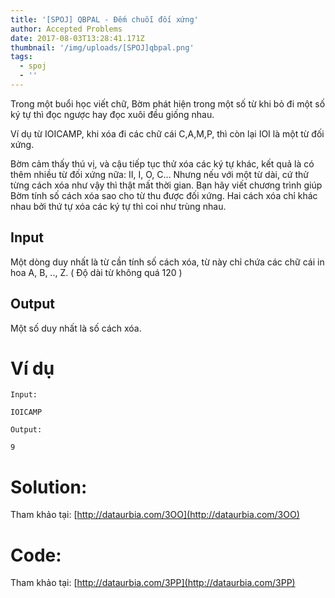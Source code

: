 ```yaml
---
title: '[SPOJ] QBPAL - Đếm chuỗi đối xứng'
author: Accepted Problems
date: 2017-08-03T13:28:41.171Z
thumbnail: '/img/uploads/[SPOJ]qbpal.png'
tags:
  - spoj
  - ''
---
```

Trong một buổi học viết chữ, Bờm phát hiện trong một số từ khi bỏ đi một số ký tự thì đọc ngược hay đọc xuôi đều giống nhau.

Ví dụ từ IOICAMP, khi xóa đi các chữ cái C,A,M,P, thì còn lại IOI là một từ đối xứng.

Bờm cảm thấy thú vị, và cậu tiếp tục thử xóa các ký tự khác, kết quả là có thêm nhiều từ đối xứng nữa: II, I, O, C… Nhưng nếu với một từ dài, cứ thử từng cách xóa như vậy thì thật mất thời gian. Bạn hãy viết chương trình giúp Bờm tính số cách xóa sao cho từ thu được đối xứng. Hai cách xóa chỉ khác nhau bởi thứ tự xóa các ký tự thì coi như trùng nhau.

## Input

Một dòng duy nhất là từ cần tính số cách xóa, từ này chỉ chứa các chữ cái in hoa A, B, .., Z. \( Độ dài từ không quá 120 \)

## Output

Một số duy nhất là số cách xóa.


# Ví dụ

```
Input:

IOICAMP
```


```
Output:

9
```

# Solution:

Tham khảo tại: [http://dataurbia.com/3OO](http://dataurbia.com/3OO)

# Code:

Tham khảo tại: [http://dataurbia.com/3PP](http://dataurbia.com/3PP)




